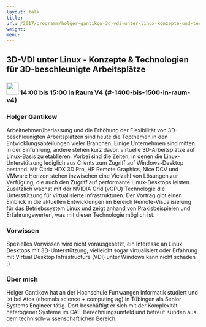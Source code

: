 ```yaml
---
layout: talk
title:
url: /2017/programm/holger-gantikow-3d-vdi-unter-linux-konzepte-und-technologien-fuer-3d-beschleunigte-arbeitsplaetze/
weight:
menu:
---
```

## 3D-VDI unter Linux - Konzepte & Technologien für 3D-beschleunigte Arbeitsplätze

### <img height = "32" src="../../../images/talk.svg"> 14:00 bis 15:00 in Raum V4 {#-1400-bis-1500-in-raum-v4}

### Holger Gantikow

Arbeitnehmerüberlassung und die Erhöhung der Flexibilität von 3D-beschleunigten Arbeitsplätzen sind heute die Topthemen in den Entwicklungsabteilungen vieler Branchen. Einige Unternehmen sind mitten in der Einführung, andere stehen kurz davor, virtuelle 3D-Arbeitsplätze auf Linux-Basis zu etablieren.   Vorbei sind die Zeiten, in denen die Linux-Unterstützung lediglich aus Clients zum Zugriff auf Windows-Desktop bestand. Mit Citrix HDX 3D Pro, HP Remote Graphics, Nice DCV und VMware Horizon stehen inzwischen eine Vielzahl von Lösungen zur Verfügung, die auch den Zugriff auf performante Linux-Desktops leisten.  Zusätzlich wächst mit der NVIDIA Grid (vGPU) Technologie die Unterstützung für virtualisierte Infrastrukturen.  Der Vortrag gibt einen Einblick in die aktuellen Entwicklungen im Bereich Remote-Visualisierung für das Betriebssystem Linux und zeigt anhand von Praxisbeispielen und Erfahrungswerten, was mit dieser Technologie möglich ist.

### Vorwissen

Spezielles Vorwissen wird nicht vorausgesetzt, ein Interesse an Linux Desktops mit 3D-Unterstützung, vielleicht sogar virtualisiert oder Erfahrung mit Virtual Desktop Infrastructure (VDI) unter Windows kann nicht schaden ;)

### Über mich

Holger Gantikow hat an der Hochschule Furtwangen Informatik studiert und ist bei Atos (ehemals science + computing ag) in Tübingen als Senior Systems Engineer tätig. Dort beschäftigt er sich mit der Komplexität heterogener Systeme im  CAE-Berechnungsumfeld und betreut Kunden aus dem technisch-wissenschaftlichen Bereich.

